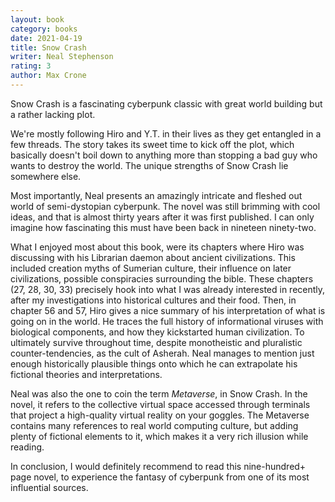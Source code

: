 ```yaml
---
layout: book
category: books
date: 2021-04-19
title: Snow Crash
writer: Neal Stephenson
rating: 3 
author: Max Crone
---
```


Snow Crash is a fascinating cyberpunk classic with great world building but a rather lacking plot.

We're mostly following Hiro and Y.T. in their lives as they get entangled in a few threads.
The story takes its sweet time to kick off the plot, which basically doesn't boil down to anything more than stopping a bad guy who wants to destroy the world.
The unique strengths of Snow Crash lie somewhere else.

Most importantly, Neal presents an amazingly intricate and fleshed out world of semi-dystopian cyberpunk.
The novel was still brimming with cool ideas, and that is almost thirty years after it was first published.
I can only imagine how fascinating this must have been back in nineteen ninety-two.

What I enjoyed most about this book, were its chapters where Hiro was discussing with his Librarian daemon about ancient civilizations.
This included creation myths of Sumerian culture, their influence on later civilizations, possible conspiracies surrounding the bible.
These chapters (27, 28, 30, 33) precisely hook into what I was already interested in recently, after my investigations into historical cultures and their food.
Then, in chapter 56 and 57, Hiro gives a nice summary of his interpretation of what is going on in the world.
He traces the full history of informational viruses with biological components, and how they kickstarted human civilization.
To ultimately survive throughout time, despite monotheistic and pluralistic counter-tendencies, as the cult of Asherah.
Neal manages to mention just enough historically plausible things onto which he can extrapolate his fictional theories and interpretations.

Neal was also the one to coin the term *Metaverse*, in Snow Crash.
In the novel, it refers to the collective virtual space accessed through terminals that project a high-quality virtual reality on your goggles.
The Metaverse contains many references to real world computing culture, but adding plenty of fictional elements to it, which makes it a very rich illusion while reading.

In conclusion, I would definitely recommend to read this nine-hundred+ page novel, to experience the fantasy of cyberpunk from one of its most influential sources.
